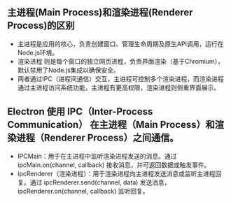 ## 主进程(Main Process)和渲染进程(Renderer Process)的区别

- 主进程是应用的核心，负责创建窗口、管理生命周期及原生API调用，运行在Node.js环境。
- 渲染进程 则是每个窗口的独立网页进程，负责界面渲染（基于Chromium），默认禁用了Node.js集成以确保安全。
- 两者通过IPC（进程间通信）交互，主进程可控制多个渲染进程，而渲染进程通过主进程访问系统功能，主进程有更高权限，渲染进程则侧重界面展示。

## Electron 使用 IPC（Inter-Process Communication） 在主进程（Main Process）和渲染进程（Renderer Process）之间通信。
- IPCMain：用于在主进程中监听渲染进程发送的消息。通过 ipcMain.on(channel, callback) 接收消息，并可返回数据或触发事件。
- ipcRenderer（渲染进程）：用于渲染进程向主进程发送消息或监听主进程回复。通过 ipcRenderer.send(channel, data) 发送消息，ipcRenderer.on(channel, callback) 监听回复。
